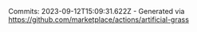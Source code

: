 Commits: 2023-09-12T15:09:31.622Z - Generated via https://github.com/marketplace/actions/artificial-grass
<br>
